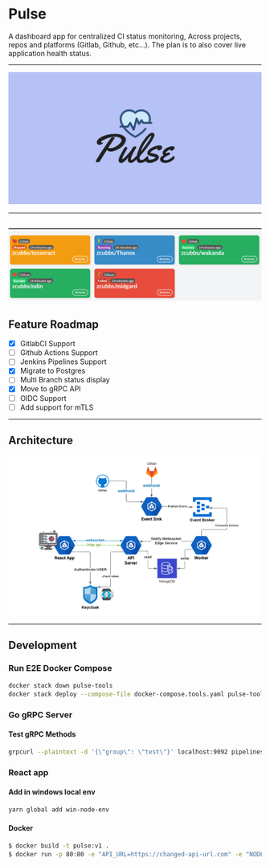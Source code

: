 # Pulse

A dashboard app for centralized CI status monitoring, Across projects, repos and platforms (Gitlab, Github, etc...). 
The plan is to also cover live application health status.

---
![](_assets/pulse.png)

---
![](_assets/demo.png)
---

## Feature Roadmap

- [x] GitlabCI Support
- [ ] Github Actions Support
- [ ] Jenkins Pipelines Support
- [x] Migrate to Postgres
- [ ] Multi Branch status display
- [x] Move to gRPC API
- [ ] OIDC Support
- [ ] Add support for mTLS

---

## Architecture

![](_assets/arch.png)

---

## Development

### Run E2E Docker Compose

```bash
docker stack down pulse-tools
docker stack deploy --compose-file docker-compose.tools.yaml pulse-tools
```

### Go gRPC Server
#### Test gRPC Methods
```bash
grpcurl --plaintext -d '{\"group\": \"test\"}' localhost:9092 pipelines.PipelineStatus.GetStatus
```
### React app
#### Add in windows local env
```sh
yarn global add win-node-env
```
#### Docker

```sh
$ docker build -t pulse:v1 .
$ docker run -p 80:80 -e "API_URL=https://changed-api-url.com" -e "NODE_ENV=production" pulse:v1
```
